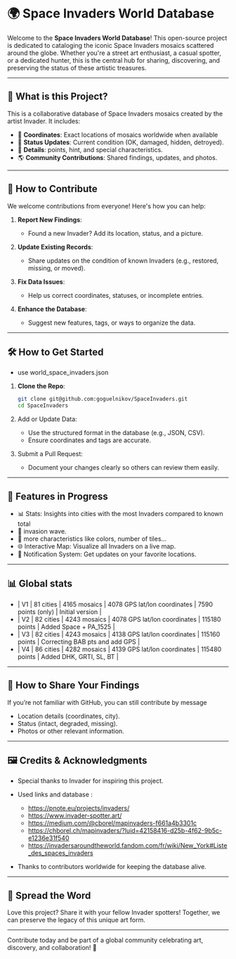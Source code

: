 # 🌍 Space Invaders World Database

Welcome to the **Space Invaders World Database**! This open-source project is dedicated to cataloging the iconic Space Invaders mosaics scattered around the globe. Whether you're a street art enthusiast, a casual spotter, or a dedicated hunter, this is the central hub for sharing, discovering, and preserving the status of these artistic treasures.

---

## 🚀 What is this Project?

This is a collaborative database of Space Invaders mosaics created by the artist Invader. It includes:

- 📍 **Coordinates**: Exact locations of mosaics worldwide when available
- 📸 **Status Updates**: Current condition (OK, damaged, hidden, detroyed).
- 🌈 **Details**: points, hint, and special characteristics.
- 🌎 **Community Contributions**: Shared findings, updates, and photos.

---

## 🤝 How to Contribute

We welcome contributions from everyone! Here's how you can help:

1. **Report New Findings**:
   - Found a new Invader? Add its location, status, and a picture.
   
2. **Update Existing Records**:
   - Share updates on the condition of known Invaders (e.g., restored, missing, or moved).

3. **Fix Data Issues**:
   - Help us correct coordinates, statuses, or incomplete entries.

4. **Enhance the Database**:
   - Suggest new features, tags, or ways to organize the data.

---

## 🛠 How to Get Started
   - use world_space_invaders.json

1. **Clone the Repo**:
   ```bash
   git clone git@github.com:goguelnikov/SpaceInvaders.git
   cd SpaceInvaders
   
2. Add or Update Data:
   - Use the structured format in the database (e.g., JSON, CSV).
   - Ensure coordinates and tags are accurate.

3. Submit a Pull Request:
   - Document your changes clearly so others can review them easily.

---

## 🌟 Features in Progress
   - 📊 Stats: Insights into cities with the most Invaders compared to known total
   - 🌊 invasion wave.
   - 🛒 more characteristics like colors, number of tiles...
   - 🌐 Interactive Map: Visualize all Invaders on a live map.
   - 🔔 Notification System: Get updates on your favorite locations.

---

## 📊 Global stats
   - | V1 | 81 cities | 4165 mosaics | 4078 GPS lat/lon coordinates | 7590 points (only) | Initial version                |
   - | V2 | 82 cities | 4243 mosaics | 4078 GPS lat/lon coordinates | 115180 points      | Added Space + PA_1525          |
   - | V3 | 82 cities | 4243 mosaics | 4138 GPS lat/lon coordinates | 115160 points      | Correcting BAB pts and add GPS |
   - | V4 | 86 cities | 4282 mosaics | 4139 GPS lat/lon coordinates | 115480 points      | Added DHK, GRTI, SL, BT        |                      

---

## 📩 How to Share Your Findings
If you’re not familiar with GitHub, you can still contribute by message

   - Location details (coordinates, city).
   - Status (intact, degraded, missing).
   - Photos or other relevant information.

---

## 🖼 Credits & Acknowledgments
   - Special thanks to Invader for inspiring this project.
   - Used links and database :
      * https://pnote.eu/projects/invaders/
      * https://www.invader-spotter.art/
      * https://medium.com/@cborel/mapinvaders-f661a4b3301c
      * https://chborel.ch/mapinvaders/?luid=42158416-d25b-4f62-9b5c-e1236e31f540
      * https://invadersaroundtheworld.fandom.com/fr/wiki/New_York#Liste_des_spaces_invaders

   - Thanks to contributors worldwide for keeping the database alive.

---

## 📢 Spread the Word
Love this project? Share it with your fellow Invader spotters! Together, we can preserve the legacy of this unique art form.

---

Contribute today and be part of a global community celebrating art, discovery, and collaboration! 🌌
